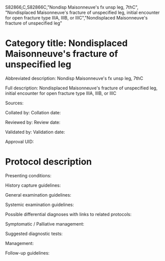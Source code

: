 S82866,C,S82866C,"Nondisp Maisonneuve's fx unsp leg, 7thC", "Nondisplaced Maisonneuve's fracture of unspecified leg, initial encounter for open fracture type IIIA, IIIB, or IIIC","Nondisplaced Maisonneuve's fracture of unspecified leg"
# Category title: Nondisplaced Maisonneuve's fracture of unspecified leg

Abbreviated description: Nondisp Maisonneuve's fx unsp leg, 7thC

Full description: Nondisplaced Maisonneuve's fracture of unspecified leg, initial encounter for open fracture type IIIA, IIIB, or IIIC

Sources:

Collated by:
Collation date:

Reviewed by:
Review date:

Validated by:
Validation date:

Approval UID:

# Protocol description

Presenting conditions:

History capture guidelines:

General examination guidelines:

Systemic examination guidelines:

Possible differential diagnoses with links to related protocols:

Symptomatic / Palliative management:

Suggested diagnostic tests:

Management:

Follow-up guidelines:
